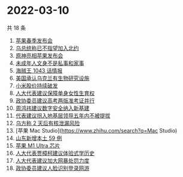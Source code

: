 # 2022-03-10

共 18 条

<!-- BEGIN ZHIHUSEARCH -->
<!-- 最后更新时间 Thu Mar 10 2022 02:11:35 GMT+0800 (China Standard Time) -->
1. [苹果春季发布会](https://www.zhihu.com/search?q=苹果春季发布会)
1. [乌总统称已不指望加入北约](https://www.zhihu.com/search?q=俄罗斯乌克兰)
1. [原神亮相苹果发布会](https://www.zhihu.com/search?q=原神)
1. [未成年人文身不是私事和家事](https://www.zhihu.com/search?q=未成年文身)
1. [海贼王 1043 话情报](https://www.zhihu.com/search?q=海贼王)
1. [美国承认乌克兰有生物研究设施](https://www.zhihu.com/search?q=乌克兰生物研究设施)
1. [小米股价持续破发](https://www.zhihu.com/search?q=小米)
1. [人大代表建议保障单身女性生育权](https://www.zhihu.com/search?q=保障单身女性生育权)
1. [政协委员建议高考两版准考证并行](https://www.zhihu.com/search?q=高考纸版电子版准考证并行)
1. [周鸿祎建议数字安全纳入新基建](https://www.zhihu.com/search?q=周鸿祎建议数字安全纳入新基建)
1. [代表建议拐入地基层领导五年内不被提拔](https://www.zhihu.com/search?q=拐入地基层领导五年内不被提拔)
1. [乌方称 2 天后有核泄漏风险](https://www.zhihu.com/search?q=核泄漏风险)
1. [苹果 Mac Studio](https://www.zhihu.com/search?q=Mac Studio)
1. [山东新增本土 59 例](https://www.zhihu.com/search?q=山东疫情)
1. [苹果 M1 Ultra 芯片](https://www.zhihu.com/search?q=M1芯片)
1. [人大代表贾樟柯建议体验式学历史](https://www.zhihu.com/search?q=人大代表贾樟柯)
1. [人大代表建议加大网暴处罚力度](https://www.zhihu.com/search?q=人大代表建议加大网暴处罚力度)
1. [政协委员建议人脸识别登录网游](https://www.zhihu.com/search?q=强制人脸识别登录网游)
<!-- END ZHIHUSEARCH -->

